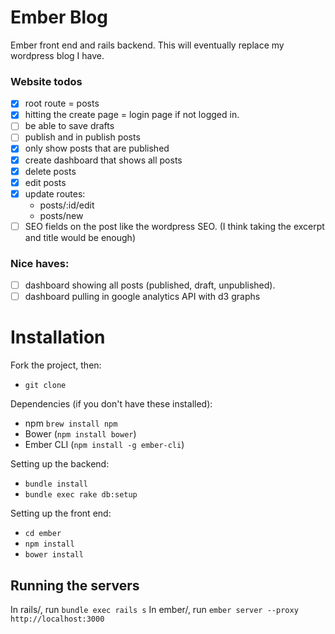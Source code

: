Ember Blog
====

Ember front end and rails backend. This will eventually replace my wordpress blog I have.


### Website todos
- [x] root route = posts
- [x] hitting the create page = login page if not logged in.
- [ ] be able to save drafts
- [ ] publish and in publish posts
- [x] only show posts that are published
- [x] create dashboard that shows all posts
- [x] delete posts
- [x] edit posts
- [x] update routes:
  - posts/:id/edit
  - posts/new
- [ ] SEO fields on the post like the wordpress SEO. (I think taking the excerpt and title would be enough)

### Nice haves:
- [ ] dashboard showing all posts (published, draft, unpublished).
- [ ] dashboard pulling in google analytics API with d3 graphs

# Installation
Fork the project, then:
- `git clone`

Dependencies (if you don't have these installed):
- npm `brew install npm`
- Bower (`npm install bower`)
- Ember CLI (`npm install -g ember-cli`)

Setting up the backend:
- `bundle install`
- `bundle exec rake db:setup`

Setting up the front end:
- `cd ember`
- `npm install`
- `bower install`

## Running the servers
In rails/, run `bundle exec rails s`
In ember/, run `ember server --proxy http://localhost:3000`
